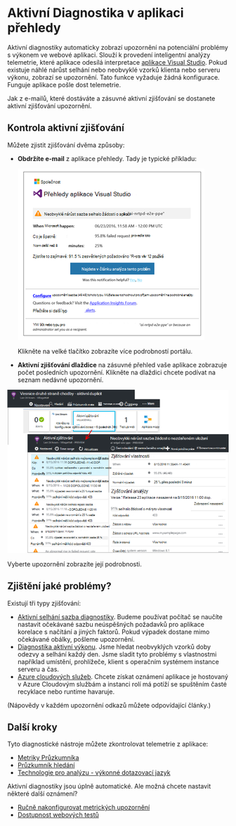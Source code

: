 <properties 
    pageTitle="Aktivní Diagnostika v aplikaci přehledy | Microsoft Azure" 
    description="Aplikace přehledy provádí automatické podrobné analýzy telemetrie aplikace a zobrazí upozornění na možné problémy." 
    services="application-insights" 
    documentationCenter="windows"
    authors="rakefetj" 
    manager="douge"/>

<tags 
    ms.service="application-insights" 
    ms.workload="tbd" 
    ms.tgt_pltfrm="ibiza" 
    ms.devlang="na" 
    ms.topic="article" 
    ms.date="08/15/2016" 
    ms.author="awills"/>

#  <a name="proactive-diagnostics-in-application-insights"></a>Aktivní Diagnostika v aplikaci přehledy

 Aktivní diagnostiky automaticky zobrazí upozornění na potenciální problémy s výkonem ve webové aplikaci. Slouží k provedení inteligentní analýzy telemetrie, které aplikace odesílá interpretace [aplikace Visual Studio](app-insights-overview.md). Pokud existuje náhlé nárůst selhání nebo neobvyklé vzorků klienta nebo serveru výkonu, zobrazí se upozornění. Tato funkce vyžaduje žádná konfigurace. Funguje aplikace pošle dost telemetrie.

Jak z e-mailů, které dostáváte a zásuvné aktivní zjišťování se dostanete aktivní zjišťování upozornění.



## <a name="review-your-proactive-detections"></a>Kontrola aktivní zjišťování

Můžete zjistit zjišťování dvěma způsoby:

* **Obdržíte e-mail** z aplikace přehledy. Tady je typické příkladu:

    ![E-mailových upozornění](./media/app-insights-proactive-diagnostics/03.png)

    Klikněte na velké tlačítko zobrazíte více podrobností portálu.

* **Aktivní zjišťování dlaždice** na zásuvné přehled vaše aplikace zobrazuje počet posledních upozornění. Klikněte na dlaždici chcete podívat na seznam nedávné upozornění.

![Zobrazení posledních zjišťování](./media/app-insights-proactive-diagnostics/04.png)

Vyberte upozornění zobrazíte její podrobnosti.


## <a name="what-problems-are-detected"></a>Zjištění jaké problémy?

Existují tři typy zjišťování:

* [Aktivní selhání sazba diagnostiky](app-insights-proactive-failure-diagnostics.md). Budeme používat počítač se naučíte nastavit očekávané sazbu neúspěšných požadavků pro aplikace korelace s načítání a jiných faktorů. Pokud výpadek dostane mimo očekávané obálky, pošleme upozornění.
* [Diagnostika aktivní výkonu](app-insights-proactive-performance-diagnostics.md). Jsme hledat neobvyklých vzorků doby odezvy a selhání každý den. Jsme sladit tyto problémy s vlastnostmi například umístění, prohlížeče, klient s operačním systémem instance serveru a čas.
* [Azure cloudových služeb](https://azure.microsoft.com/blog/proactive-notifications-on-cloud-service-issues-with-azure-diagnostics-and-application-insights/). Chcete získat oznámení aplikace je hostovaný v Azure Cloudovým službám a instanci rolí má potíží se spuštěním časté recyklace nebo runtime havaruje.

(Nápovědy v každém upozornění odkazů můžete odpovídající články.)


## <a name="next-steps"></a>Další kroky

Tyto diagnostické nástroje můžete zkontrolovat telemetrie z aplikace:

* [Metriky Průzkumníka](app-insights-metrics-explorer.md)
* [Průzkumník hledání](app-insights-diagnostic-search.md)
* [Technologie pro analýzu - výkonné dotazovací jazyk](app-insights-analytics-tour.md)

Aktivní diagnostiky jsou úplně automatické. Ale možná chcete nastavit některé další oznámení?

* [Ručně nakonfigurovat metrických upozornění](app-insights-alerts.md)
* [Dostupnost webových testů](app-insights-monitor-web-app-availability.md) 


